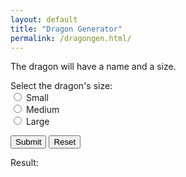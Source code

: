 ```yaml
---
layout: default
title: "Dragon Generator"
permalink: /dragongen.html/
---
```


<p>The dragon will have a name and a size.</p>
<form id="form1">
  <!-- Size -->
  Select the dragon's size: <br>
  <input type="radio" id="small" name="size" value="Small" required>
  <label for="small">Small</label><br>
  <input type="radio" id="medium" name="size" value="Medium" required>
  <label for="medium">Medium</label><br>
  <input type="radio" id="large" name="size" value="Large" required>
  <label for="large">Large</label><br>
  
  <!-- Submit & Reset -->
  <button type="button" onclick="showInput()">Submit</button>
  <input type="reset">
</form>

<!-- Output -->
<p>Result: </p>
<p id="result"></p>

<!-- JavaScript -->
<script src="/javascript/dragongen.js"></script>
